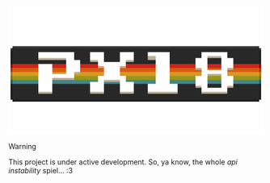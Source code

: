 <p align="center">
  <img src="./res/sprites/pxl8.png" alt="pixel 8 logo" width="512" />
</p>

> [!WARNING]
> This project is under active development. So, ya know, the whole *api instability* spiel... :3

